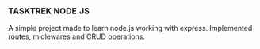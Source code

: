 ### TASKTREK NODE.JS ###
A simple project made to learn node.js working with express. Implemented routes, midlewares and CRUD operations.

